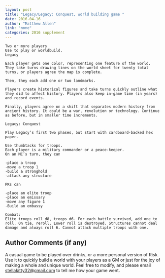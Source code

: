 ```yaml
---
layout: post
title: "Legacy/Legacy: Conquest, world building game "
date: 2016-04-16
author: "Matthew Allen"
link: "none"
categories: 2016 supplement
---
```

```
Two or more players
Use to play or worldbuild.
Legacy

Each player gets one color, representing one feature of the world. They take turns drawing lines on the world sheet for twenty total turns, or players agree the map is complete.

Then, they each add one or two landmarks.

Players create historical figures and take turns quickly outline what they did to affect history. Players also keep in-game time (in years) and record events.

Finally, players agree on a shift that separates modern history from ancient history. It could be a war, revolution or technology. Continue as before, but in smaller time increments.

Legacy: Conquest

Play Legacy’s first two phases, but start with cardboard-backed hex paper.

Use thumbtacks for troops.
Each player is a military commander or a peace-keeper. 
On an MC’s turn, they can

-place a troop 
-move a troop 1
-build a stronghold  
-attack any structure

PKs can

-place an elite troop
-place an emissary
-move any figure 1
-Build an embassy

Combat: 
Elite troops roll d8, troops d6. For each battle survived, add one to roll. On tie, reroll. Lower roll is destroyed. Structures cannot deal damage and always roll 6. Cannot attack multiple troops with one.   
```
## Author Comments (if any)

A casual game to be played over drinks, or a more personal version of Risk. Use it to quickly build a world with your players as a GM or just for the joy of making a whole and unique world. Feel free to modify, and please email stellakitty32@gmail.com to tell me how your game went.
